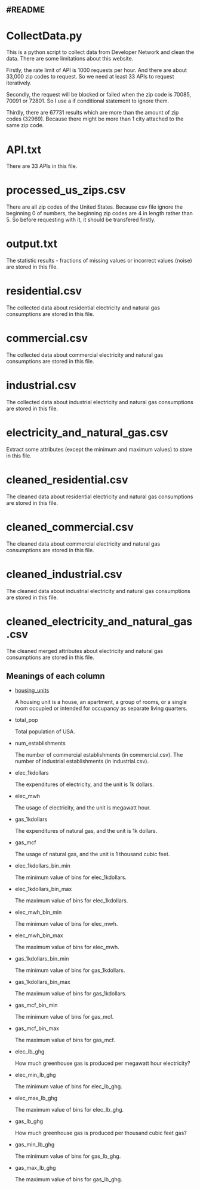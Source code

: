 #README
---

# CollectData.py

This is a python script to collect data from Developer Network and clean the data. There are some limitations about this website. 

Firstly, the rate limit of API is 1000 requests per hour. And there are about 33,000 zip codes to request. So we need at least 33 APIs to request iteratively.

Secondly, the request will be blocked or failed when the zip code is 70085, 70091 or 72801. So I use a if conditional statement to ignore them.

Thirdly, there are 67731 results which are more than the amount of zip codes (32969). Because there might be more than 1 city attached to the same zip code. 

# API.txt

There are 33 APIs in this file.

# processed_us_zips.csv

There are all zip codes of the United States. Because csv file ignore the beginning 0 of numbers, the beginning zip codes are 4 in length rather than 5. So before requesting with it, it should be transfered firstly.

# output.txt

The statistic results - fractions of missing values or incorrect values (noise) are stored in this file.

# residential.csv

The collected data about residential electricity and natural gas consumptions are stored in this file.

# commercial.csv

The collected data about commercial electricity and natural gas consumptions are stored in this file.

# industrial.csv

The collected data about industrial electricity and natural gas consumptions are stored in this file.

# electricity_and_natural_gas.csv

Extract some attributes (except the minimum and maximum values) to store in this file.

# cleaned_residential.csv

The cleaned data about residential electricity and natural gas consumptions are stored in this file.

# cleaned_commercial.csv

The cleaned data about commercial electricity and natural gas consumptions are stored in this file.

# cleaned_industrial.csv

The cleaned data about industrial electricity and natural gas consumptions are stored in this file.

# cleaned_electricity_and_natural_gas.csv

The cleaned merged attributes about electricity and natural gas consumptions are stored in this file.

## Meanings of each column

* [housing_units](https://www.census.gov/housing/hvs/definitions.pdf)

    A housing unit is a house, an apartment, a group of rooms, or a single room occupied or intended for occupancy as separate living quarters.

* total_pop

    Total population of USA.

* num_establishments

    The number of commercial establishments (in commercial.csv). 
    The number of industrial establishments (in industrial.csv).

* elec_1kdollars

    The expenditures of electricity, and the unit is 1k dollars.

* elec_mwh

    The usage of electricity, and the unit is megawatt hour.

* gas_1kdollars

    The expenditures of natural gas, and the unit is 1k dollars.

* gas_mcf

    The usage of natural gas, and the unit is 1 thousand cubic feet.

* elec_1kdollars_bin_min

    The minimum value of bins for elec_1kdollars.

* elec_1kdollars_bin_max

    The maximum value of bins for elec_1kdollars.

* elec_mwh_bin_min

    The minimum value of bins for elec_mwh.

* elec_mwh_bin_max

    The maximum value of bins for elec_mwh.

* gas_1kdollars_bin_min

    The minimum value of bins for gas_1kdollars.

* gas_1kdollars_bin_max

    The maximum value of bins for gas_1kdollars.

* gas_mcf_bin_min

    The minimum value of bins for gas_mcf.

* gas_mcf_bin_max

    The maximum value of bins for gas_mcf.

* elec_lb_ghg

    How much greenhouse gas is produced per megawatt hour electricity?

* elec_min_lb_ghg

    The minimum value of bins for elec_lb_ghg.

* elec_max_lb_ghg

    The maximum value of bins for elec_lb_ghg.

* gas_lb_ghg

    How much greenhouse gas is produced per thousand cubic feet gas?

* gas_min_lb_ghg

    The minimum value of bins for gas_lb_ghg.

* gas_max_lb_ghg

    The maximum value of bins for gas_lb_ghg.

